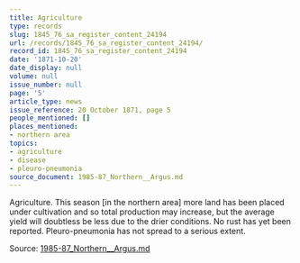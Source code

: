 ```yaml
---
title: Agriculture
type: records
slug: 1845_76_sa_register_content_24194
url: /records/1845_76_sa_register_content_24194/
record_id: 1845_76_sa_register_content_24194
date: '1871-10-20'
date_display: null
volume: null
issue_number: null
page: '5'
article_type: news
issue_reference: 20 October 1871, page 5
people_mentioned: []
places_mentioned:
- northern area
topics:
- agriculture
- disease
- pleuro-pneumonia
source_document: 1985-87_Northern__Argus.md
---
```


Agriculture.  This season [in the northern area] more land has been placed under cultivation and so total production may increase, but the average yield will doubtless be less due to the drier conditions.  No rust has yet been reported.  Pleuro-pneumonia has not spread to a serious extent.

Source: [1985-87_Northern__Argus.md](/downloads/markdown/1985-87_Northern__Argus.md)
